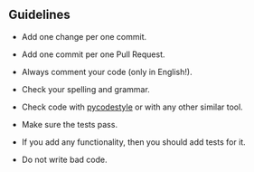 ## Guidelines

- Add one change per one commit.

- Add one commit per one Pull Request.

- Always comment your code (only in English!).

- Check your spelling and grammar.

- Check code with [pycodestyle](https://github.com/PyCQA/pycodestyle) or with any other similar tool.

- Make sure the tests pass.

- If you add any functionality, then you should add tests for it.

- Do not write bad code.
